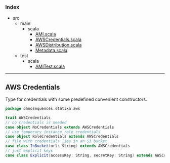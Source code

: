 ### Index

+ src
  + main
    + scala
      + [AMI.scala](AMI.md)
      + [AWSCredentials.scala](AWSCredentials.md)
      + [AWSDistribution.scala](AWSDistribution.md)
      + [Metadata.scala](Metadata.md)
  + test
    + scala
      + [AMITest.scala](../../test/scala/AMITest.md)

------

 
## AWS Credentials 

Type for credentials with some predefined convenient constructors.


```scala
package ohnosequences.statika.aws

trait AWSCredentials
// no credentials is needed
case object NoCredentials extends AWSCredentials
// use temporary instance role credentials
case object RoleCredentials extends AWSCredentials
// file with credentials lies in an S3 bucket
case class InBucket(url: String) extends AWSCredentials
// just explicit keys
case class Explicit(accessKey: String, secretKey: String) extends AWSCredentials

```

